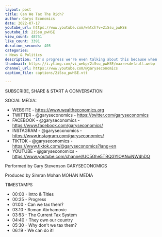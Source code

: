 ```yaml
---
layout: post
title: Can We Tax The Rich?
author: Garys Economics
date: 2022-07-17
youtube_url: https://www.youtube.com/watch?v=2iSsu_pwHSE
youtube_id: 2iSsu_pwHSE
view_count: 48751
like_count: 3391
duration_seconds: 405
categories:
- News & Politics
description: "it's progress we're even talking about this because when i first started talking about tax what i would often get back is you can't tax rich people rich people are the lifeblood of the economy it's very important for the economy that don't tax rich people i think it's becoming increasingly obvious to people that what is happening with the economy now is not working um the vast majority of people want something done about inequality"
thumbnail: https://i.ytimg.com/vi_webp/2iSsu_pwHSE/maxresdefault.webp
channel_url: https://www.youtube.com/@garyseconomics
caption_file: captions/2iSsu_pwHSE.vtt

---
```


SUBSCRIBE, SHARE & START A CONVERSATION


SOCIAL MEDIA:
- WEBSITE - https://www.wealtheconomics.org
- TWITTER - @garyseconomics - https://twitter.com/garyseconomics
- FACEBOOK - @garyseconomics - https://www.facebook.com/garyseconomics/
- INSTAGRAM - @garyseconomics - https://www.instagram.com/garyseconomics/
- TIKTOK - @garyseconomics - https://www.tiktok.com/@garyseconomics?lang=en
- YOUTUBE - @garyseconomics - https://www.youtube.com/channel/UC5Ghe5TBQGYIOANuiNW4hDQ


Performed by Gary Stevenson
GARYSECONOMICS


Produced by Simran Mohan
MOHAN MEDIA


TIMESTAMPS
- 00:00 - Intro & Titles
- 00:25 - Progress
- 01:00 - Can we tax them?
- 03:10 - Roman Abrhamovic
- 03:53 - The Current Tax System
- 04:40 - They own our country
- 05:30 - Why don't we tax them?
- 06:19 - We can do it!
